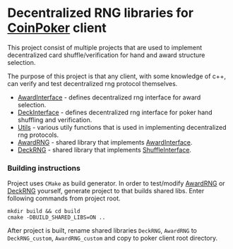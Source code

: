 # Decentralized RNG libraries for [CoinPoker](https://coinpoker.com) client

This project consist of multiple projects that are used to implement decentralized card shuffle/verification for hand and award structure selection.

The purpose of this project is that any client, with some knowledge of c++, can verify and test decentralized rng protocol themselves.  

* [AwardInterface](award_interface/README.md) - defines decentralized rng interface for award selection.
* [DeckInterface](deck_interface/README.md) - defines decentralized rng interface for poker hand shuffling and verification.
* [Utils](utils/README.md) - various utily functions that is used in implementing decentralized rng protocols.
* [AwardRNG](award_rng/README.md) - shared library that implements [AwardInterface](award_interface/README.md).
* [DeckRNG](deck_rng/README.md) - shared library that implements [ShuffleInterface](deck_interface/README.md).

### Building instructions

Project uses `CMake` as build generator. In order to test/modify [AwardRNG](award_rng/README.md) or [DeckRNG](deck_rng/README.md) yourself, generate project to that builds shared libs.
Enter following commands from project root.
```shell
mkdir build && cd build
cmake -DBUILD_SHARED_LIBS=ON ..
```
After project is built, rename shared libraries `DeckRNG`, `AwardRNG` to `DeckRNG_custom`, `AwardRNG_custom` and copy to poker client root directory.
